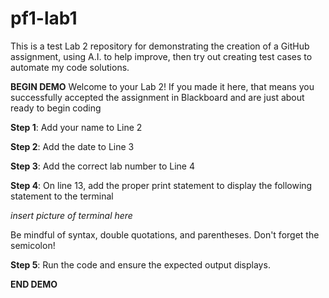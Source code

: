 # pf1-lab1
This is a test Lab 2 repository for demonstrating the creation of a GitHub assignment, using A.I. to help improve, then try out creating test cases to automate my code solutions.

**BEGIN DEMO**
Welcome to your Lab 2! If you made it here, that means you successfully accepted the assignment in Blackboard and are just about ready to begin coding

**Step 1**: Add your name to Line 2

**Step 2**: Add the date to Line 3

**Step 3**: Add the correct lab number to Line 4

**Step 4**: On line 13, add the proper print statement to display the following statement to the terminal 

*insert picture of terminal here*

Be mindful of syntax, double quotations, and parentheses. Don't forget the semicolon!

**Step 5**: Run the code and ensure the expected output displays. 

**END DEMO**